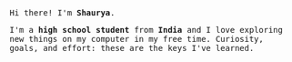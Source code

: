 <p><samp>Hi there! I'm <b>Shaurya</b>.</samp></p>
<p><samp>I'm a <b> high school student </b> from <b>India</b> and I love exploring new things on my computer in my free time. Curiosity, goals, and effort: these are the keys I've learned.</samp></p>


